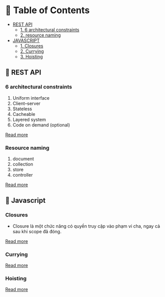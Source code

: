 # 📘 Table of Contents

- [REST API](#-rest-api)
    - [1. 6 architectural constraints](#6-architectural-constraints)
    - [2. resource naming](#-resource-naming)
- [JAVASCRIPT](#-javascript)
    - [1. Closures](#closures)
    - [2. Currying](#currying)
    - [3. Hoisting](#hoisting)

## 📘 REST API
### 6 architectural constraints
1. Uniform interface
2. Client–server
3. Stateless
4. Cacheable
5. Layered system
6. Code on demand (optional)

[Read more](https://restfulapi.net/rest-architectural-constraints/)

### Resource naming
1. document
2. collection
3. store
4. controller

[Read more](https://restfulapi.net/resource-naming/)

## 📘 Javascript
### Closures
- Closure là một chức năng có quyền truy cập vào phạm vi cha, ngay cả sau khi scope đã đóng.

[Read more](https://anonystick.com/blog-developer/discuss-about-closures-in-javascript-2019051695927961.jsx)

### Currying

[Read more](https://anonystick.com/blog-developer/javascript-currying-in-javascript-2019050935248071)

### Hoisting

[Read more](https://anonystick.com/blog-developer/hoisting-javascript-la-gi-hoisting-tot-hay-xau-chi-can-1-phut-de-hieu-2020051681168206)



